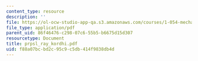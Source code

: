 ```yaml
---
content_type: resource
description: ''
file: https://ol-ocw-studio-app-qa.s3.amazonaws.com/courses/1-054-mechanics-and-design-of-concrete-structures-spring-2004/f88a07bcbd2c95c9c5db414f9838db4d_prpsl_ray_kordhi.pdf
file_type: application/pdf
parent_uid: 86f46476-c298-07c6-55b5-b6675d15d307
resourcetype: Document
title: prpsl_ray_kordhi.pdf
uid: f88a07bc-bd2c-95c9-c5db-414f9838db4d
---
```

